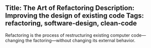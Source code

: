 Title: The Art of Refactoring
Description: Improving the design of existing code
Tags: refactoring, software-design, clean-code
---
Refactoring is the process of restructuring existing computer code—changing the factoring—without changing its external behavior.